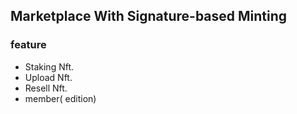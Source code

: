 ## Marketplace With Signature-based Minting

### feature

- Staking Nft.
- Upload Nft.
- Resell Nft.
- member( edition)
